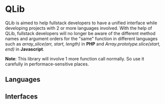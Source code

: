 # QLib

QLib is aimed to help fullstack developers to have a unified interface while developing projects with 2 or more languages involved. With the help of QLib, fullstack developers will no longer be aware of the different method names and argument orders for the "same" function in different languages such as *array_slice(arr, start, length)* in **PHP** and *Array.prototype.slice(start, end)* in **Javascript**.

**Note**: This library will involve 1 more function call normally. So use it carefully in performace-sensitive places. 

## Languages


## Interfaces